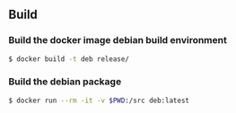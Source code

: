 ## Build
### Build the docker image debian build environment
```bash
$ docker build -t deb release/
```

### Build the debian package
```bash
$ docker run --rm -it -v $PWD:/src deb:latest
```

